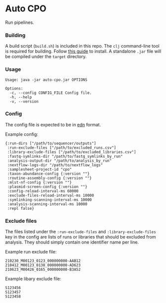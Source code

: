 # Auto CPO
Run pipelines.

### Building
A build script (`build.sh`) is included in this repo. The `clj` command-line tool is required for building. Follow [this guide](https://clojure.org/guides/getting_started) to install. A standalone `.jar` file will be compiled under the `target` directory.

### Usage
```
Usage: java -jar auto-cpo.jar OPTIONS

Options:
  -c, --config CONFIG_FILE Config file.
  -h, --help
  -v, --version
```

### Config
The config file is expected to be in [edn](https://github.com/edn-format/edn) format. 

Example config:
```edn
{:run-dirs ["/path/to/sequencer/outputs"]
 :run-exclude-files ["/path/to/excluded_runs.csv"]
 :library-exclude-files ["/path/to/excluded_libraries.csv"] 
 :fastq-symlinks-dir "/path/to/fastq_symlinks_by_run"
 :analysis-output-dir "/path/to/analysis_by_run"
 :nextflow-logs-dir "/path/to/nextflow_logs"
 :samplesheet-project-id "cpo"
 :taxon-abundance-config {:version ""}
 :routine-assembly-config {:version ""}
 :mlst-nf-config {:version ""}
 :plasmid-screen-config {:version ""}
 :config-reload-interval-ms 60000
 :exclude-files-reload-interval-ms 10000
 :symlinking-scanning-interval-ms 10000
 :analysis-scanning-interval-ms 10000
 :repl false}
```

### Exclude files
The files listed under the `:run-exclude-files` and `:library-exclude-files` key in the config are lists of runs or libraries that should be excluded from analysis.
They should simply contain one identifier name per line.

Example run exclude file:
```
210230_M00123_0123_000000000-AAB12
210412_M00123_0138_000000000-AD623
210623_M00426_0165_000000000-B3A52
```

Example libary exclude file:
```
S123456
S123457
S123458
```

